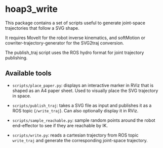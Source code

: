 hoap3\_write
============

This package contains a set of scripts useful to generate joint-space trajectories that
follow a SVG shape.

It requires MoveIt for the robot inverse kinematics, and softMotion or 
cowriter-trajectory-generator for the SVG2traj conversion. 

The publish_traj script uses the ROS hydro format for joint trajectory publishing.

Available tools
---------------

- `scripts/place_paper.py`: displays an interactive marker in RViz that is
  shaped as an A4 paper sheet. Used to visually place the SVG trajectory in
  space.

- `scripts/publish_traj`: takes a SVG file as input and publishes it as a ROS
  topic (`/write_traj`). Can also optionally display it in RViz.

- `scripts/sample_reachable.py`: sample random points around the robot
  end-effector to see if they are reachable by IK.

- `scripts/write.py`: reads a cartesian trajectory from ROS topic `write_traj`
  and generate the corresponding joint-space trajectory.


